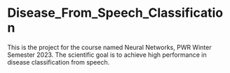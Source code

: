 # Disease_From_Speech_Classification
This is the project for the course named Neural Networks, PWR Winter Semester 2023. The scientific goal is to achieve high performance in disease classification from speech.
